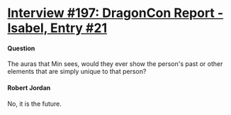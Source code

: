 # [Interview #197: DragonCon Report - Isabel, Entry #21](https://www.theoryland.com/intvmain.php?i=197#21)

#### Question

The auras that Min sees, would they ever show the person's past or other elements that are simply unique to that person?

#### Robert Jordan

No, it is the future.


